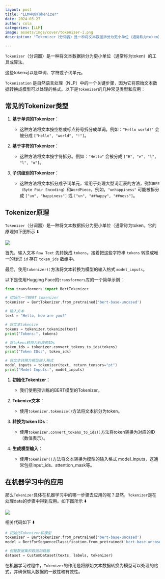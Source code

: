 ```yaml
---
layout: post
title: "LLM中的Tokenizer"
date: 2024-05-27
author: cola
categories: [LLM]
image: assets/imgs/cover/tokenizer-1.png
description: "Tokenizer（分词器）是一种将文本数据拆分为更小单位（通常称为token）的工具或算法，这些token可以是单词、字符或子词单元。"

---
```



`Tokenizer`（分词器）是一种将文本数据拆分为更小单位（通常称为token）的工具或算法。

这些token可以是单词、字符或子词单元。

`Tokenization` 是自然语言处理（NLP）中的一个关键步骤，因为它将原始文本数据转换成模型可以处理的格式。以下是`Tokenizer`的几种常见类型和应用：

## 常见的Tokenizer类型

1. **基于单词的Tokenizer**：
   - 这种方法将文本按空格或标点符号拆分成单词。例如：`"Hello world!"` 会被分成 `["Hello", "world", "!"]`。
   
2. **基于字符的Tokenizer**：
   - 这种方法将文本按字符拆分。例如：`"Hello"` 会被分成 `["H", "e", "l", "l", "o"]`。
   
3. **子词级别的Tokenizer**：
   - 这种方法将文本拆分成子词单元，常用于处理大型词汇表的方法，例如`BPE（Byte Pair Encoding）`和`WordPiece`。例如，`"unhappiness"` 可能被拆分成 `["un", "happiness"]` 或 `["un", "##happy", "##ness"]`。


## Tokenizer原理

`Tokenizer`（分词器）是一种将文本数据拆分为更小单位（通常称为token。它的原理如下图所示 ⬇️

<img src="/assets/imgs/ai/llm/tokenizer-1.png" />

首先，输入文本 `Raw Text` 先转换成 `tokens`，接着把这些字符串 `tokens` 转换成唯一的标识 `id` 存在 `token_ids` 数组中。

最后，使用`tokenizer()`方法将文本转换为模型的输入格式 `model_inputs`。

以下是使用Hugging Face的`transformers`库的一个简单示例：

```python
from transformers import BertTokenizer

# 初始化一个BERT tokenizer
tokenizer = BertTokenizer.from_pretrained('bert-base-uncased')

# 输入文本
text = "Hello, how are you?"

# 将文本tokenize
tokens = tokenizer.tokenize(text)
print("Tokens:", tokens)

# 将tokens转换为对应的IDs
token_ids = tokenizer.convert_tokens_to_ids(tokens)
print("Token IDs:", token_ids)

# 将文本转换为模型输入格式
model_inputs = tokenizer(text, return_tensors="pt")
print("Model Inputs:", model_inputs)
```

1. **初始化Tokenizer**：
   - 我们使用预训练的BERT模型的Tokenizer。

2. **Tokenize文本**：
   - 使用`tokenizer.tokenize()`方法将文本拆分为token。

3. **转换为token IDs**：
   - 使用`tokenizer.convert_tokens_to_ids()`方法将token转换为对应的ID（数值表示）。

4. **生成模型输入**：
   - 使用`tokenizer()`方法将文本转换为模型的输入格式 model_inputs，这通常包括input_ids、attention_mask等。



## 在机器学习中的应用

那么`Tokenizer`具体在机器学习中的哪一步骤去应用的呢？显然，`Tokenizer`是在处理data的步骤中得到应用。如下图所示 ⬇️

<img src="/assets/imgs/ai/llm/tokenizer-2.png" />

相关代码如下 ⬇️
```python
# 初始化Tokenizer和模型
tokenizer = BertTokenizer.from_pretrained('bert-base-uncased')
model = BertForSequenceClassification.from_pretrained('bert-base-uncased')

# 创建数据集和数据加载器
dataset = CustomDataset(texts, labels, tokenizer)
```


在机器学习过程中，`Tokenizer`的作用是将原始文本数据转换为模型可以处理的格式，并确保输入数据的一致性和有效性。